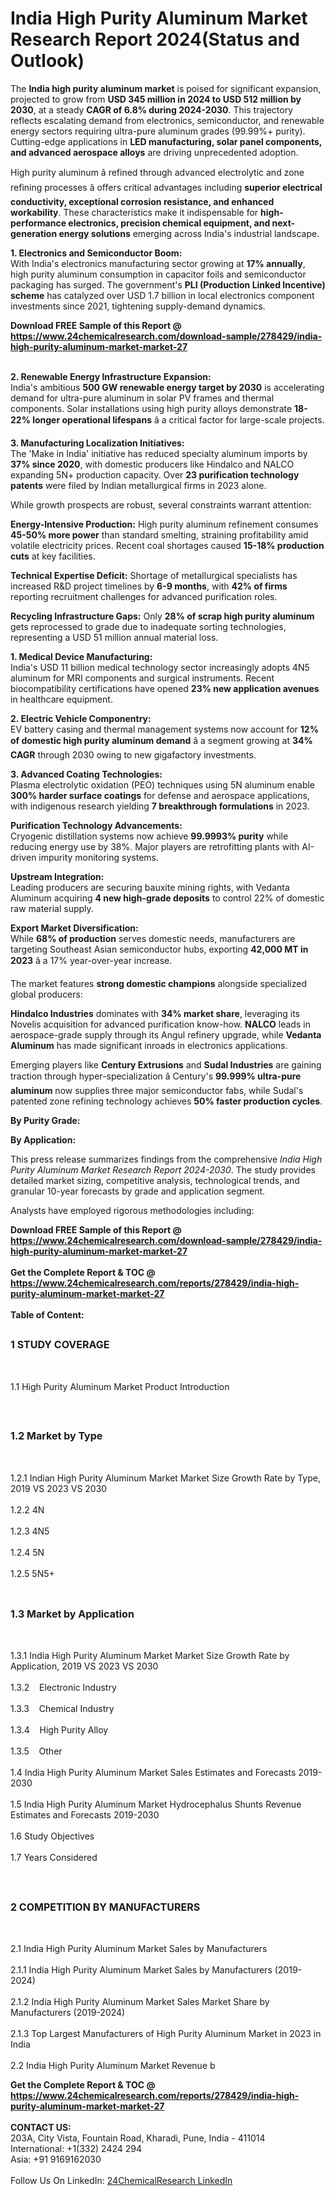 <h1>India High Purity Aluminum Market Research Report 2024(Status and Outlook)</h1><p>The <strong>India high purity aluminum market</strong> is poised for significant expansion, projected to grow from <strong>USD 345 million in 2024 to USD 512 million by 2030</strong>, at a steady <strong>CAGR of 6.8% during 2024-2030</strong>. This trajectory reflects escalating demand from electronics, semiconductor, and renewable energy sectors requiring ultra-pure aluminum grades (99.99%+ purity). Cutting-edge applications in <strong>LED manufacturing, solar panel components, and advanced aerospace alloys</strong> are driving unprecedented adoption.</p><p>High purity aluminum â refined through advanced electrolytic and zone refining processes â offers critical advantages including <strong>superior electrical conductivity, exceptional corrosion resistance, and enhanced workability</strong>. These characteristics make it indispensable for <strong>high-performance electronics, precision chemical equipment, and next-generation energy solutions</strong> emerging across India's industrial landscape.</p><p><strong>1. Electronics and Semiconductor Boom:</strong><br>
With India's electronics manufacturing sector growing at <strong>17% annually</strong>, high purity aluminum consumption in capacitor foils and semiconductor packaging has surged. The government's <strong>PLI (Production Linked Incentive) scheme</strong> has catalyzed over USD 1.7 billion in local electronics component investments since 2021, tightening supply-demand dynamics.</p><div><b>Download FREE Sample of this Report @ 
            <a href="https://www.24chemicalresearch.com/download-sample/278429/india-high-purity-aluminum-market-market-27">
            https://www.24chemicalresearch.com/download-sample/278429/india-high-purity-aluminum-market-market-27</a></b></div><br><p><strong>2. Renewable Energy Infrastructure Expansion:</strong><br>
India's ambitious <strong>500 GW renewable energy target by 2030</strong> is accelerating demand for ultra-pure aluminum in solar PV frames and thermal components. Solar installations using high purity alloys demonstrate <strong>18-22% longer operational lifespans</strong> â a critical factor for large-scale projects.</p><p><strong>3. Manufacturing Localization Initiatives:</strong><br>
The 'Make in India' initiative has reduced specialty aluminum imports by <strong>37% since 2020</strong>, with domestic producers like Hindalco and NALCO expanding 5N+ production capacity. Over <strong>23 purification technology patents</strong> were filed by Indian metallurgical firms in 2023 alone.</p><p>While growth prospects are robust, several constraints warrant attention:</p><p><strong>Energy-Intensive Production:</strong> High purity aluminum refinement consumes <strong>45-50% more power</strong> than standard smelting, straining profitability amid volatile electricity prices. Recent coal shortages caused <strong>15-18% production cuts</strong> at key facilities.</p><p><strong>Technical Expertise Deficit:</strong> Shortage of metallurgical specialists has increased R&amp;D project timelines by <strong>6-9 months</strong>, with <strong>42% of firms</strong> reporting recruitment challenges for advanced purification roles.</p><p><strong>Recycling Infrastructure Gaps:</strong> Only <strong>28% of scrap high purity aluminum</strong> gets reprocessed to grade due to inadequate sorting technologies, representing a USD 51 million annual material loss.</p><p><strong>1. Medical Device Manufacturing:</strong><br>
India's USD 11 billion medical technology sector increasingly adopts 4N5 aluminum for MRI components and surgical instruments. Recent biocompatibility certifications have opened <strong>23% new application avenues</strong> in healthcare equipment.</p><p><strong>2. Electric Vehicle Componentry:</strong><br>
EV battery casing and thermal management systems now account for <strong>12% of domestic high purity aluminum demand</strong> â a segment growing at <strong>34% CAGR</strong> through 2030 owing to new gigafactory investments.</p><p><strong>3. Advanced Coating Technologies:</strong><br>
Plasma electrolytic oxidation (PEO) techniques using 5N aluminum enable <strong>300% harder surface coatings</strong> for defense and aerospace applications, with indigenous research yielding <strong>7 breakthrough formulations</strong> in 2023.</p><p><strong>Purification Technology Advancements:</strong><br>
	Cryogenic distillation systems now achieve <strong>99.9993% purity</strong> while reducing energy use by 38%. Major players are retrofitting plants with AI-driven impurity monitoring systems.</p><p><strong>Upstream Integration:</strong><br>
	Leading producers are securing bauxite mining rights, with Vedanta Aluminum acquiring <strong>4 new high-grade deposits</strong> to control 22% of domestic raw material supply.</p><p><strong>Export Market Diversification:</strong><br>
	While <strong>68% of production</strong> serves domestic needs, manufacturers are targeting Southeast Asian semiconductor hubs, exporting <strong>42,000 MT in 2023</strong> â a 17% year-over-year increase.</p><p>The market features <strong>strong domestic champions</strong> alongside specialized global producers:</p><p><strong>Hindalco Industries</strong> dominates with <strong>34% market share</strong>, leveraging its Novelis acquisition for advanced purification know-how. <strong>NALCO</strong> leads in aerospace-grade supply through its Angul refinery upgrade, while <strong>Vedanta Aluminum</strong> has made significant inroads in electronics applications.</p><p>Emerging players like <strong>Century Extrusions</strong> and <strong>Sudal Industries</strong> are gaining traction through hyper-specialization â Century's <strong>99.999% ultra-pure aluminum</strong> now supplies three major semiconductor fabs, while Sudal's patented zone refining technology achieves <strong>50% faster production cycles</strong>.</p><p><strong>By Purity Grade:</strong></p><p><strong>By Application:</strong></p><p>This press release summarizes findings from the comprehensive <em>India High Purity Aluminum Market Research Report 2024-2030</em>. The study provides detailed market sizing, competitive analysis, technological trends, and granular 10-year forecasts by grade and application segment.</p><p>Analysts have employed rigorous methodologies including:</p><div><b>Download FREE Sample of this Report @ 
            <a href="https://www.24chemicalresearch.com/download-sample/278429/india-high-purity-aluminum-market-market-27">
            https://www.24chemicalresearch.com/download-sample/278429/india-high-purity-aluminum-market-market-27</a></b></div><br><div><b>Get the Complete Report & TOC @ 
            <a href="https://www.24chemicalresearch.com/reports/278429/india-high-purity-aluminum-market-market-27">
            https://www.24chemicalresearch.com/reports/278429/india-high-purity-aluminum-market-market-27</a></b></div><br>
            <b>Table of Content:</b><p><h2><span style="font-size:16px"><strong>1 STUDY COVERAGE</strong></span></h2><br />
<p>1.1 High Purity Aluminum Market Product Introduction</p><br />
<h2><span style="font-size:16px"><strong>1.2 Market by Type</strong></span></h2><br />
<p>1.2.1 Indian High Purity Aluminum Market Market Size Growth Rate by Type, 2019 VS 2023 VS 2030<br /><br />
1.2.2 4N&nbsp;&nbsp; &nbsp;<br /><br />
1.2.3 4N5<br /><br />
1.2.4 5N<br /><br />
1.2.5 5N5+<br /><br />
<h2><span style="font-size:16px"><strong>1.3 Market by Application</strong></span></h2><br />
<p>1.3.1 India High Purity Aluminum Market Market Size Growth Rate by Application, 2019 VS 2023 VS 2030<br /><br />
1.3.2&nbsp;&nbsp; &nbsp;Electronic Industry<br /><br />
1.3.3&nbsp;&nbsp; &nbsp;Chemical Industry<br /><br />
1.3.4&nbsp;&nbsp; &nbsp;High Purity Alloy<br /><br />
1.3.5&nbsp;&nbsp; &nbsp;Other<br /><br />
1.4 India High Purity Aluminum Market Sales Estimates and Forecasts 2019-2030<br /><br />
1.5 India High Purity Aluminum Market Hydrocephalus Shunts Revenue Estimates and Forecasts 2019-2030<br /><br />
1.6 Study Objectives<br /><br />
1.7 Years Considered</p><br />
<h2><span style="font-size:16px"><strong>2 COMPETITION BY MANUFACTURERS</strong></span></h2><br />
<p>2.1 India High Purity Aluminum Market Sales by Manufacturers<br /><br />
2.1.1 India High Purity Aluminum Market Sales by Manufacturers (2019-2024)<br /><br />
2.1.2 India High Purity Aluminum Market Sales Market Share by Manufacturers (2019-2024)<br /><br />
2.1.3 Top Largest Manufacturers of High Purity Aluminum Market in 2023 in India<br /><br />
2.2 India High Purity Aluminum Market Revenue b</p><div><b>Get the Complete Report & TOC @ 
            <a href="https://www.24chemicalresearch.com/reports/278429/india-high-purity-aluminum-market-market-27">
            https://www.24chemicalresearch.com/reports/278429/india-high-purity-aluminum-market-market-27</a></b></div><br><b>CONTACT US:</b><br>
            203A, City Vista, Fountain Road, Kharadi, Pune, India - 411014<br>
            International: +1(332) 2424 294<br>
            Asia: +91 9169162030 <br><br>
            Follow Us On LinkedIn: <a href="https://www.linkedin.com/company/24chemicalresearch/">24ChemicalResearch LinkedIn</a>